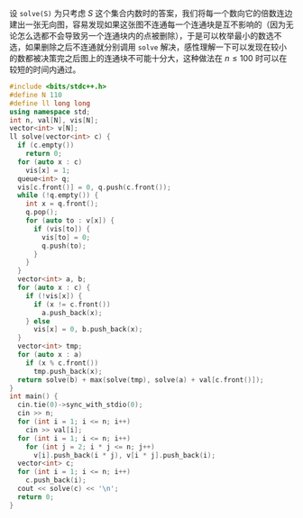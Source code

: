 设 `solve(S)` 为只考虑 $S$ 这个集合内数时的答案，我们将每一个数向它的倍数连边建出一张无向图，容易发现如果这张图不连通每一个连通块是互不影响的（因为无论怎么选都不会导致另一个连通块内的点被删除），于是可以枚举最小的数选不选，如果删除之后不连通就分别调用 `solve` 解决，感性理解一下可以发现在较小的数都被决策完之后图上的连通块不可能十分大，这种做法在 $n \le 100$ 时可以在较短的时间内通过。

```cpp
#include <bits/stdc++.h>
#define N 110
#define ll long long
using namespace std;
int n, val[N], vis[N];
vector<int> v[N];
ll solve(vector<int> c) {
  if (c.empty())
    return 0;
  for (auto x : c)
    vis[x] = 1;
  queue<int> q;
  vis[c.front()] = 0, q.push(c.front());
  while (!q.empty()) {
    int x = q.front();
    q.pop();
    for (auto to : v[x]) {
      if (vis[to]) {
        vis[to] = 0;
        q.push(to);
      }
    }
  }
  vector<int> a, b;
  for (auto x : c) {
    if (!vis[x]) {
      if (x != c.front())
        a.push_back(x);
    } else
      vis[x] = 0, b.push_back(x);
  }
  vector<int> tmp;
  for (auto x : a)
    if (x % c.front())
      tmp.push_back(x);
  return solve(b) + max(solve(tmp), solve(a) + val[c.front()]);
}
int main() {
  cin.tie(0)->sync_with_stdio(0);
  cin >> n;
  for (int i = 1; i <= n; i++)
    cin >> val[i];
  for (int i = 1; i <= n; i++)
    for (int j = 2; i * j <= n; j++)
      v[i].push_back(i * j), v[i * j].push_back(i);
  vector<int> c;
  for (int i = 1; i <= n; i++)
    c.push_back(i);
  cout << solve(c) << '\n';
  return 0;
}
```